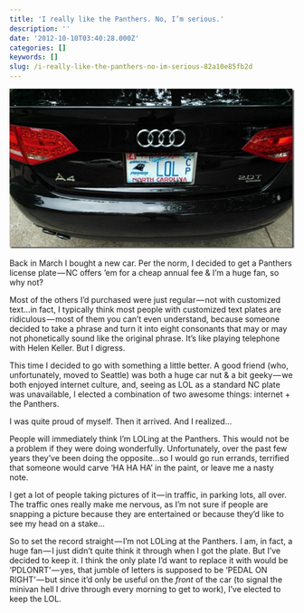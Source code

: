 ```yaml
---
title: 'I really like the Panthers. No, I’m serious.'
description: ''
date: '2012-10-10T03:40:28.000Z'
categories: []
keywords: []
slug: /i-really-like-the-panthers-no-im-serious-82a10e85fb2d
---
```


![WP_000015 (1)](/img/0_A1Df4s0vMpMMMhz1.jpg)

Back in March I bought a new car. Per the norm, I decided to get a Panthers license plate — NC offers ’em for a cheap annual fee & I’m a huge fan, so why not?

Most of the others I’d purchased were just regular — not with customized text…in fact, I typically think most people with customized text plates are ridiculous — most of them you can’t even understand, because someone decided to take a phrase and turn it into eight consonants that may or may not phonetically sound like the original phrase. It’s like playing telephone with Helen Keller. But I digress.

This time I decided to go with something a little better. A good friend (who, unfortunately, moved to Seattle) was both a huge car nut & a bit geeky — we both enjoyed internet culture, and, seeing as LOL as a standard NC plate was unavailable, I elected a combination of two awesome things: internet + the Panthers.

I was quite proud of myself. Then it arrived. And I realized…

People will immediately think I’m LOLing at the Panthers. This would not be a problem if they were doing wonderfully. Unfortunately, over the past few years they’ve been doing the opposite…so I would go run errands, terrified that someone would carve ‘HA HA HA’ in the paint, or leave me a nasty note.

I get a lot of people taking pictures of it — in traffic, in parking lots, all over. The traffic ones really make me nervous, as I’m not sure if people are snapping a picture because they are entertained or because they’d like to see my head on a stake…

So to set the record straight — I’m not LOLing at the Panthers. I am, in fact, a huge fan — I just didn’t quite think it through when I got the plate. But I’ve decided to keep it. I think the only plate I’d want to replace it with would be ‘PDLONRT’ — yes, that jumble of letters is supposed to be ‘PEDAL ON RIGHT’ — but since it’d only be useful on the _front_ of the car (to signal the minivan hell I drive through every morning to get to work), I’ve elected to keep the LOL.
